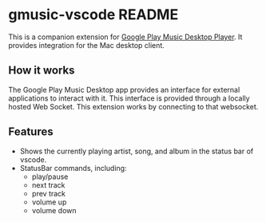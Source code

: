 # gmusic-vscode README

This is a companion extension for [Google Play Music Desktop Player](https://www.googleplaymusicdesktopplayer.com/). It provides integration for the Mac desktop client.

## How it works

The Google Play Music Desktop app provides an interface for external applications to interact with it. This interface is provided through a locally hosted Web Socket. This extension works by connecting to that websocket.

## Features

* Shows the currently playing artist, song, and album in the status bar of vscode.
* StatusBar commands, including: 
	* play/pause
	* next track
	* prev track
	* volume up
	* volume down
